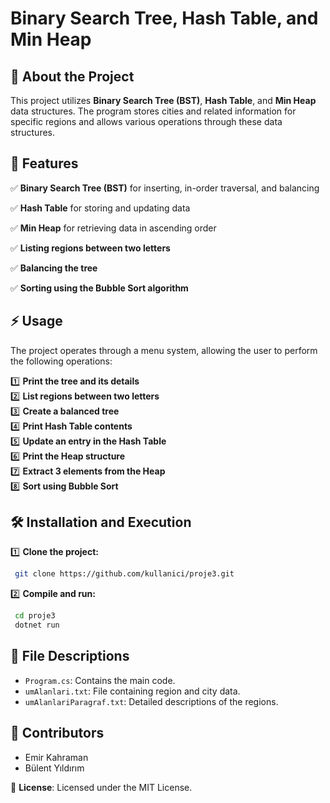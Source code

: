 # Binary Search Tree, Hash Table, and Min Heap

## 📌 About the Project
This project utilizes **Binary Search Tree (BST)**, **Hash Table**, and **Min Heap** data structures. The program stores cities and related information for specific regions and allows various operations through these data structures.

## 🚀 Features
✅ **Binary Search Tree (BST)** for inserting, in-order traversal, and balancing

✅ **Hash Table** for storing and updating data

✅ **Min Heap** for retrieving data in ascending order

✅ **Listing regions between two letters**

✅ **Balancing the tree**

✅ **Sorting using the Bubble Sort algorithm**

## ⚡ Usage
The project operates through a menu system, allowing the user to perform the following operations:

1️⃣ **Print the tree and its details**  
2️⃣ **List regions between two letters**  
3️⃣ **Create a balanced tree**  
4️⃣ **Print Hash Table contents**  
5️⃣ **Update an entry in the Hash Table**  
6️⃣ **Print the Heap structure**  
7️⃣ **Extract 3 elements from the Heap**  
8️⃣ **Sort using Bubble Sort**  

## 🛠 Installation and Execution

1️⃣ **Clone the project:**
```sh
 git clone https://github.com/kullanici/proje3.git
```

2️⃣ **Compile and run:**
```sh
 cd proje3
 dotnet run
```

## 📄 File Descriptions
- `Program.cs`: Contains the main code.
- `umAlanlari.txt`: File containing region and city data.
- `umAlanlariParagraf.txt`: Detailed descriptions of the regions.

## 👥 Contributors
- Emir Kahraman
- Bülent Yıldırım

📜 **License**: Licensed under the MIT License.

